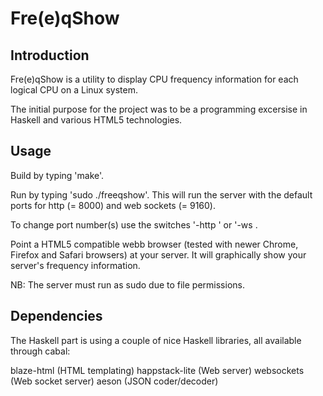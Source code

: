 Fre(e)qShow
===========

Introduction
------------
Fre(e)qShow is a utility to display CPU frequency information for each logical
CPU on a Linux system.

The initial purpose for the project was to be a programming excersise in 
Haskell and various HTML5 technologies.

Usage
-----
Build by typing 'make'.

Run by typing 'sudo ./freeqshow'. This will run the server with the 
default ports for http (= 8000) and web sockets (= 9160).

To change port number(s) use the switches '-http <port>' or '-ws <port>.

Point a HTML5 compatible webb browser (tested with newer Chrome, Firefox 
and Safari browsers) at your server. It will graphically show your server's
frequency information.

NB: The server must run as sudo due to file permissions.

Dependencies
------------
The Haskell part is using a couple of nice Haskell libraries, all available 
through cabal:

blaze-html (HTML templating)
happstack-lite (Web server)
websockets (Web socket server)
aeson (JSON coder/decoder)

